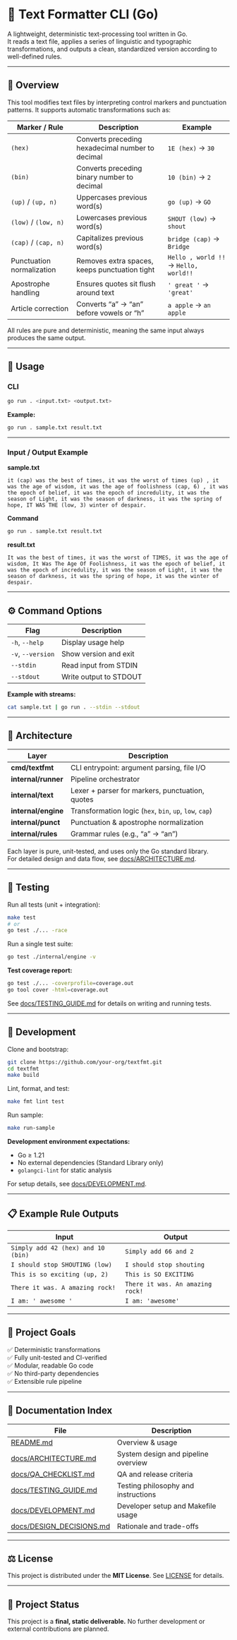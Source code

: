 # 🧩 **Text Formatter CLI (Go)**
A lightweight, deterministic text-processing tool written in Go.<br>
It reads a text file, applies a series of linguistic and typographic transformations, and outputs a clean, standardized version according to well-defined rules.<br>

---

## 📖 **Overview**
This tool modifies text files by interpreting control markers and punctuation patterns.
It supports automatic transformations such as:<br>

| Marker / Rule             | Description                                      | Example                               |
| ------------------------- | ------------------------------------------------ | ------------------------------------- |
| `(hex)`                   | Converts preceding hexadecimal number to decimal | `1E (hex)` → `30`                     |
| `(bin)`                   | Converts preceding binary number to decimal      | `10 (bin)` → `2`                      |
| `(up)` / `(up, n)`        | Uppercases previous word(s)                      | `go (up)` → `GO`                      |
| `(low)` / `(low, n)`      | Lowercases previous word(s)                      | `SHOUT (low)` → `shout`               |
| `(cap)` / `(cap, n)`      | Capitalizes previous word(s)                     | `bridge (cap)` → `Bridge`             |
| Punctuation normalization | Removes extra spaces, keeps punctuation tight    | `Hello , world !!` → `Hello, world!!` |
| Apostrophe handling       | Ensures quotes sit flush around text             | `' great '` → `'great'`               |
| Article correction        | Converts “a” → “an” before vowels or “h”         | `a apple` → `an apple`                |

All rules are pure and deterministic, meaning the same input always produces the same output.<br>

---

## 🚀 **Usage**

### **CLI**
```bash
go run . <input.txt> <output.txt>
```

**Example:**
```bash
go run . sample.txt result.txt
```

---

### **Input / Output Example**

**sample.txt**
```
it (cap) was the best of times, it was the worst of times (up) , it was the age of wisdom, it was the age of foolishness (cap, 6) , it was the epoch of belief, it was the epoch of incredulity, it was the season of Light, it was the season of darkness, it was the spring of hope, IT WAS THE (low, 3) winter of despair.
```

**Command**
```bash
go run . sample.txt result.txt
```

**result.txt**
```
It was the best of times, it was the worst of TIMES, it was the age of wisdom, It Was The Age Of Foolishness, it was the epoch of belief, it was the epoch of incredulity, it was the season of Light, it was the season of darkness, it was the spring of hope, it was the winter of despair.
```

---

## ⚙️ **Command Options**
| Flag              | Description            |
| ----------------- | ---------------------- |
| `-h`, `--help`    | Display usage help     |
| `-v`, `--version` | Show version and exit  |
| `--stdin`         | Read input from STDIN  |
| `--stdout`        | Write output to STDOUT |

**Example with streams:**
```bash
cat sample.txt | go run . --stdin --stdout
```

---

## 🧱 **Architecture**
| Layer               | Description                                             |
| ------------------- | ------------------------------------------------------- |
| **cmd/textfmt**     | CLI entrypoint: argument parsing, file I/O              |
| **internal/runner** | Pipeline orchestrator                                   |
| **internal/text**   | Lexer + parser for markers, punctuation, quotes         |
| **internal/engine** | Transformation logic (`hex`, `bin`, `up`, `low`, `cap`) |
| **internal/punct**  | Punctuation & apostrophe normalization                  |
| **internal/rules**  | Grammar rules (e.g., “a” → “an”)                        |

Each layer is pure, unit-tested, and uses only the Go standard library.<br>
For detailed design and data flow, see [docs/ARCHITECTURE.md](docs/ARCHITECTURE.md).<br>

---

## 🧪 **Testing**
Run all tests (unit + integration):
```bash
make test
# or
go test ./... -race
```

Run a single test suite:
```bash
go test ./internal/engine -v
```

**Test coverage report:**
```bash
go test ./... -coverprofile=coverage.out
go tool cover -html=coverage.out
```

See [docs/TESTING_GUIDE.md](docs/TESTING_GUIDE.md) for details on writing and running tests.<br>

---

## 🧰 **Development**
Clone and bootstrap:
```bash
git clone https://github.com/your-org/textfmt.git
cd textfmt
make build
```

Lint, format, and test:
```bash
make fmt lint test
```

Run sample:
```bash
make run-sample
```

**Development environment expectations:**
- Go ≥ 1.21
- No external dependencies (Standard Library only)
- `golangci-lint` for static analysis

For setup details, see [docs/DEVELOPMENT.md](docs/DEVELOPMENT.md).

---

## 📋 **Example Rule Outputs**
| Input                              | Output                           |
| ---------------------------------- | -------------------------------- |
| `Simply add 42 (hex) and 10 (bin)` | `Simply add 66 and 2`            |
| `I should stop SHOUTING (low)`     | `I should stop shouting`         |
| `This is so exciting (up, 2)`      | `This is SO EXCITING`            |
| `There it was. A amazing rock!`    | `There it was. An amazing rock!` |
| `I am: ' awesome '`                | `I am: 'awesome'`                |

---

## 🧩 **Project Goals**
✅ Deterministic transformations<br>
✅ Fully unit-tested and CI-verified<br>
✅ Modular, readable Go code<br>
✅ No third-party dependencies<br>
✅ Extensible rule pipeline<br>

---

## 🧭 **Documentation Index**
| File                                                 | Description                         |
| ---------------------------------------------------- | ----------------------------------- |
| [README.md](README.md)                               | Overview & usage                    |
| [docs/ARCHITECTURE.md](docs/ARCHITECTURE.md)         | System design and pipeline overview |
| [docs/QA_CHECKLIST.md](docs/QA_CHECKLIST.md)         | QA and release criteria             |
| [docs/TESTING_GUIDE.md](docs/TESTING_GUIDE.md)       | Testing philosophy and instructions |
| [docs/DEVELOPMENT.md](docs/DEVELOPMENT.md)           | Developer setup and Makefile usage  |
| [docs/DESIGN_DECISIONS.md](docs/DESIGN_DECISIONS.md) | Rationale and trade-offs            |

---

## ⚖️ **License**
This project is distributed under the **MIT License**.
See [LICENSE](./LICENSE) for details.

---

## 🛑 **Project Status**
This project is a **final, static deliverable.**
No further development or external contributions are planned.
